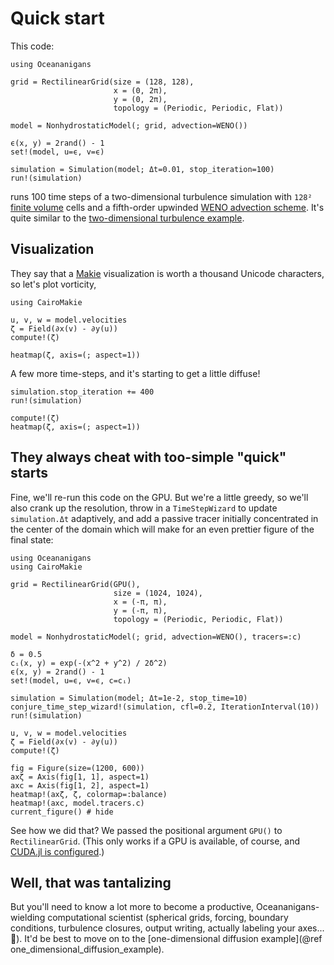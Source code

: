 # Quick start

This code:

```@example cpu
using Oceananigans

grid = RectilinearGrid(size = (128, 128),
                       x = (0, 2π),
                       y = (0, 2π),
                       topology = (Periodic, Periodic, Flat))

model = NonhydrostaticModel(; grid, advection=WENO())

ϵ(x, y) = 2rand() - 1
set!(model, u=ϵ, v=ϵ)

simulation = Simulation(model; Δt=0.01, stop_iteration=100)
run!(simulation)
```

runs 100 time steps of a two-dimensional turbulence simulation with `128²` [finite volume](https://en.wikipedia.org/wiki/Finite_volume_method) cells
and a fifth-order upwinded [WENO advection scheme](https://en.wikipedia.org/wiki/WENO_methods).
It's quite similar to the [two-dimensional turbulence example](https://clima.github.io/OceananigansDocumentation/stable/generated/two_dimensional_turbulence/).

## Visualization

They say that a [Makie](https://makie.juliaplots.org/stable/) visualization is worth a thousand Unicode characters, so let's plot vorticity,

```@example cpu
using CairoMakie

u, v, w = model.velocities
ζ = Field(∂x(v) - ∂y(u))
compute!(ζ)

heatmap(ζ, axis=(; aspect=1))
```

A few more time-steps, and it's starting to get a little diffuse!

```@example cpu
simulation.stop_iteration += 400
run!(simulation)

compute!(ζ)
heatmap(ζ, axis=(; aspect=1))
```

## They always cheat with too-simple "quick" starts

Fine, we'll re-run this code on the GPU. But we're a little greedy, so we'll also
crank up the resolution, throw in a `TimeStepWizard` to update `simulation.Δt` adaptively,
and add a passive tracer initially concentrated in the center of the domain
which will make for an even prettier figure of the final state:

```@example gpu
using Oceananigans
using CairoMakie

grid = RectilinearGrid(GPU(),
                       size = (1024, 1024),
                       x = (-π, π),
                       y = (-π, π),
                       topology = (Periodic, Periodic, Flat))

model = NonhydrostaticModel(; grid, advection=WENO(), tracers=:c)

δ = 0.5
cᵢ(x, y) = exp(-(x^2 + y^2) / 2δ^2)
ϵ(x, y) = 2rand() - 1
set!(model, u=ϵ, v=ϵ, c=cᵢ)

simulation = Simulation(model; Δt=1e-2, stop_time=10)
conjure_time_step_wizard!(simulation, cfl=0.2, IterationInterval(10))
run!(simulation)

u, v, w = model.velocities
ζ = Field(∂x(v) - ∂y(u))
compute!(ζ)

fig = Figure(size=(1200, 600))
axζ = Axis(fig[1, 1], aspect=1)
axc = Axis(fig[1, 2], aspect=1)
heatmap!(axζ, ζ, colormap=:balance)
heatmap!(axc, model.tracers.c)
current_figure() # hide
```

See how we did that? We passed the positional argument `GPU()` to `RectilinearGrid`.
(This only works if a GPU is available, of course, and
[CUDA.jl is configured](https://cuda.juliagpu.org/stable/installation/overview/).)

## Well, that was tantalizing

But you'll need to know a lot more to become a productive, Oceananigans-wielding computational scientist (spherical grids, forcing, boundary conditions,
turbulence closures, output writing, actually labeling your axes... 🤯).
It'd be best to move on to the [one-dimensional diffusion example](@ref one_dimensional_diffusion_example).

